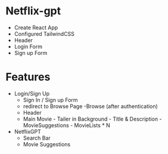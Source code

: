 # Netflix-gpt

- Create React App
- Configured TailwindCSS
- Header
- Login Form
- Sign up Form


# Features 
- Login/Sign Up
  - Sign In / Sign up Form
  - redirect to Browse Page
-Browse (after authentication)
  - Header
  - Main Movie
        - Tailer in Background
        - Title & Description
        - MovieSuggestions
            - MovieLists  * N
- NetflixGPT
   - Search Bar
   - Movie Suggestions